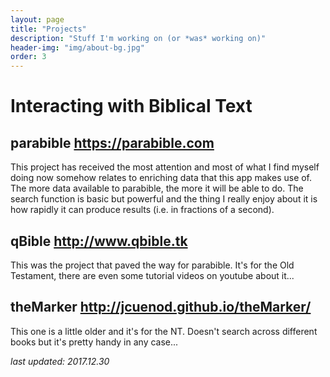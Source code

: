```yaml
---
layout: page
title: "Projects"
description: "Stuff I'm working on (or *was* working on)"
header-img: "img/about-bg.jpg"
order: 3
---
```


# Interacting with Biblical Text

## parabible <https://parabible.com>

This project has received the most attention and most of what I find myself doing now somehow relates to enriching data that this app makes use of. The more data available to parabible, the more it will be able to do. The search function is basic but powerful and the thing I really enjoy about it is how rapidly it can produce results (i.e. in fractions of a second).

## qBible <http://www.qbible.tk>

This was the project that paved the way for parabible. It's for the Old Testament, there are even some tutorial videos on youtube about it...

## theMarker <http://jcuenod.github.io/theMarker/>

This one is a little older and it's for the NT. Doesn't search across different books but it's pretty handy in any case...


*last updated: 2017.12.30*